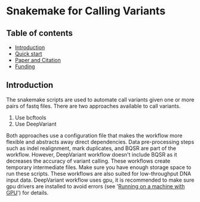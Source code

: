 <!-- PROJECT TITLE -->
# Snakemake for Calling Variants

<!-- TABLE OF CONTENTS -->
## Table of contents
* [Introduction](#introduction)
* [Quick start](#quick-start)
* [Paper and Citation](#paper-and-citation)
* [Funding](#funding)

<!-- Introduction -->
## Introduction
The snakemake scripts are used to automate call variants given one or more pairs of fastq files. There are two
approaches available to call variants. 
1. Use bcftools
2. Use DeepVariant

Both approaches use a configuration file that makes the workflow more flexible and abstracts away direct dependencies. 
Data pre-processing steps such as indel realignment, mark duplicates, and BQSR are part of the workflow. However, DeepVariant 
workflow doesn't include BQSR as it decreases the accuracy of variant calling. These workflows create temporary intermediate 
files. Make sure you have enough storage space to run these scripts. These workflows are also suited for 
low-throughput DNA input data. DeepVariant workflow uses gpu, it is recommended to make sure gpu drivers are installed 
to avoid errors (see '[Running on a machine with GPU](https://github.com/google/deepvariant/blob/r0.9/docs/deepvariant-case-study.md)')
for details. 




